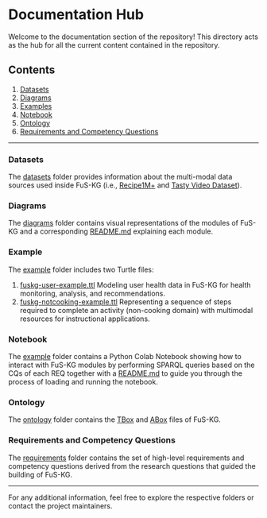 # Documentation Hub

Welcome to the documentation section of the repository! This directory acts as the hub for all the current content contained in the repository.

## Contents

1. [Datasets](#datasets)
2. [Diagrams](#diagrams)
3. [Examples](#example)
4. [Notebook](#notebook)
5. [Ontology](#ontology)
6. [Requirements and Competency Questions](#requirements-and-competency-questions)

---

### Datasets

The [datasets](https://github.com/IDA-FBK/FuS-KG/tree/update-abox-helis/documentation/datasets) folder provides information about the multi-modal data sources used inside FuS-KG (i.e., [Recipe1M+](https://im2recipe.csail.mit.edu/) and [Tasty Video Dataset](https://cvml.comp.nus.edu.sg/tasty/index.html)).

### Diagrams

The [diagrams](../diagrams) folder contains visual representations of the modules of FuS-KG and a corresponding [README.md](https://github.com/IDA-FBK/FuS-KG/blob/update-modules/diagrams/README.md) explaining each module.

### Example

The [example](../example) folder includes two Turtle files:

1. [fuskg-user-example.ttl](https://media.githubusercontent.com/media/IDA-FBK/FuS-KG/refs/heads/update-modules/example/fuskg-user-example.ttl) Modeling user health data in FuS-KG for health monitoring, analysis, and recommendations.
2. [fuskg-notcooking-example.ttl](https://media.githubusercontent.com/media/IDA-FBK/FuS-KG/refs/heads/update-modules/example/fuskg-notcooking-example.ttl) Representing a sequence of steps required to complete an activity (non-cooking domain) with multimodal resources for instructional applications.

### Notebook

The [example](../notebook) folder contains a Python Colab Notebook showing how to interact with FuS-KG modules by performing SPARQL queries based on the CQs of each REQ together with a [README.md](https://github.com/IDA-FBK/FuS-KG/blob/update-modules/notebook/README.md)
to guide you through the process of loading and running the notebook.

### Ontology

The [ontology](../ontology) folder contains the [TBox](https://github.com/IDA-FBK/FuS-KG/tree/update-abox-helis/ontology/TBox) and [ABox](https://github.com/IDA-FBK/FuS-KG/tree/update-abox-helis/ontology/ABox) files of FuS-KG.

### Requirements and Competency Questions

The [requirements](../requirements) folder contains the set of high-level requirements and competency questions derived from the research questions that guided the building of FuS-KG.

---

For any additional information, feel free to explore the respective folders or contact the project maintainers.
